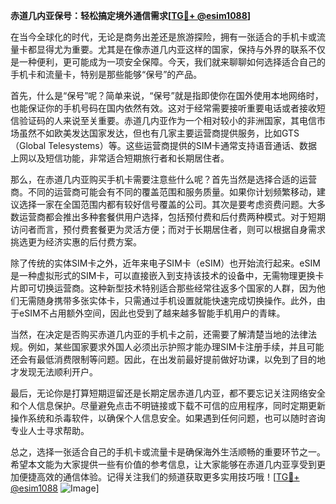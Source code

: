 **赤道几内亚保号：轻松搞定境外通信需求[[TG💪+ @esim1088](https://t.me/s/esim1088)]**

在当今全球化的时代，无论是商务出差还是旅游探险，拥有一张适合的手机卡或流量卡都显得尤为重要。尤其是在像赤道几内亚这样的国家，保持与外界的联系不仅是一种便利，更可能成为一项安全保障。今天，我们就来聊聊如何选择适合自己的手机卡和流量卡，特别是那些能够“保号”的产品。

首先，什么是“保号”呢？简单来说，“保号”就是指即使你在国外使用本地网络时，也能保证你的手机号码在国内依然有效。这对于经常需要接听重要电话或者接收短信验证码的人来说至关重要。赤道几内亚作为一个相对较小的非洲国家，其电信市场虽然不如欧美发达国家发达，但也有几家主要运营商提供服务，比如GTS（Global Telesystems）等。这些运营商提供的SIM卡通常支持语音通话、数据上网以及短信功能，非常适合短期旅行者和长期居住者。

那么，在赤道几内亚购买手机卡需要注意些什么呢？首先当然是选择合适的运营商。不同的运营商可能会有不同的覆盖范围和服务质量。如果你计划频繁移动，建议选择一家在全国范围内都有较好信号覆盖的公司。其次是要考虑资费问题。大多数运营商都会推出多种套餐供用户选择，包括预付费和后付费两种模式。对于短期访问者而言，预付费套餐更为灵活方便；而对于长期居住者，则可以根据自身需求挑选更为经济实惠的后付费方案。

除了传统的实体SIM卡之外，近年来电子SIM卡（eSIM）也开始流行起来。eSIM是一种虚拟形式的SIM卡，可以直接嵌入到支持该技术的设备中，无需物理更换卡片即可切换运营商。这种新型技术特别适合那些经常往返多个国家的人群，因为他们无需随身携带多张实体卡，只需通过手机设置就能快速完成切换操作。此外，由于eSIM不占用额外空间，因此也受到了越来越多智能手机用户的青睐。

当然，在决定是否购买赤道几内亚的手机卡之前，还需要了解清楚当地的法律法规。例如，某些国家要求外国人必须出示护照才能办理SIM卡注册手续，并且可能还会有最低消费限制等问题。因此，在出发前最好提前做好功课，以免到了目的地才发现无法顺利开户。

最后，无论你是打算短期逗留还是长期定居赤道几内亚，都不要忘记关注网络安全和个人信息保护。尽量避免点击不明链接或下载不可信的应用程序，同时定期更新操作系统和杀毒软件，以确保个人信息安全。如果遇到任何问题，也可以随时咨询专业人士寻求帮助。

总之，选择一张适合自己的手机卡或流量卡是确保海外生活顺畅的重要环节之一。希望本文能为大家提供一些有价值的参考信息，让大家能够在赤道几内亚享受到更加便捷高效的通信体验。记得关注我们的频道获取更多实用技巧哦！[[TG💪+ @esim1088](https://t.me/s/esim1088) ![Image](https://i.postimg.cc/4NQfJmqS/Snipaste-2025-05-13-00-14-12.png)]